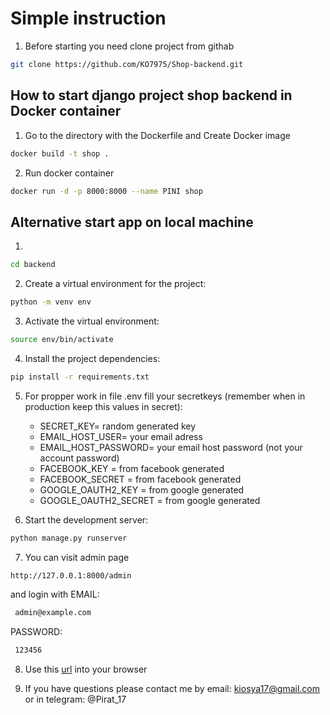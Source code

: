 # **Simple instruction**


1. Before starting you need clone project from githab 

```bash
git clone https://github.com/KO7975/Shop-backend.git
```

## How to start django project shop backend in Docker container

1. Go to the directory with the Dockerfile and Create Docker image
```bash
docker build -t shop .
```

2. Run docker container 
```bash
docker run -d -p 8000:8000 --name PINI shop
```

## Alternative start app on local machine

1. 
```bash
cd backend
```

2. Create a virtual environment for the project:

```bash
python -m venv env
```

3. Activate the virtual environment:

```bash
source env/bin/activate
```

4. Install the project dependencies:

```bash
pip install -r requirements.txt
```

5. For propper work in file .env fill your secretkeys 
   (remember when in production keep this values in secret):

   * SECRET_KEY= random generated key
   * EMAIL_HOST_USER= your email adress
   * EMAIL_HOST_PASSWORD= your email host password (not your account password)
   * FACEBOOK_KEY = from facebook generated
   * FACEBOOK_SECRET = from facebook generated
   * GOOGLE_OAUTH2_KEY = from google generated
   * GOOGLE_OAUTH2_SECRET = from google generated

6. Start the development server:

```bash
python manage.py runserver
```

7. You can visit admin page 

```bash
http://127.0.0.1:8000/admin
```
and login with EMAIL: 

```bash
 admin@example.com
```
PASSWORD: 

```bash
 123456
```

8. Use this [url](http://127.0.0.1:8000/)  into your browser

9. If you have questions please contact me by email: kiosya17@gmail.com or in telegram: @Pirat_17
